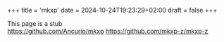 +++
title = 'mkxp'
date = 2024-10-24T19:23:29+02:00
draft = false
+++

This page is a stub\
https://github.com/Ancurio/mkxp
https://github.com/mkxp-z/mkxp-z

